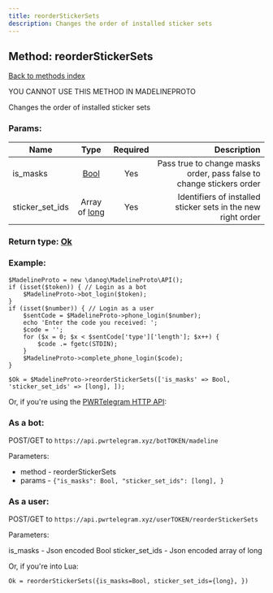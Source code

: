 ```yaml
---
title: reorderStickerSets
description: Changes the order of installed sticker sets
---
```

## Method: reorderStickerSets  
[Back to methods index](index.md)


YOU CANNOT USE THIS METHOD IN MADELINEPROTO


Changes the order of installed sticker sets

### Params:

| Name     |    Type       | Required | Description |
|----------|:-------------:|:--------:|------------:|
|is\_masks|[Bool](../types/Bool.md) | Yes|Pass true to change masks order, pass false to change stickers order|
|sticker\_set\_ids|Array of [long](../types/long.md) | Yes|Identifiers of installed sticker sets in the new right order|


### Return type: [Ok](../types/Ok.md)

### Example:


```
$MadelineProto = new \danog\MadelineProto\API();
if (isset($token)) { // Login as a bot
    $MadelineProto->bot_login($token);
}
if (isset($number)) { // Login as a user
    $sentCode = $MadelineProto->phone_login($number);
    echo 'Enter the code you received: ';
    $code = '';
    for ($x = 0; $x < $sentCode['type']['length']; $x++) {
        $code .= fgetc(STDIN);
    }
    $MadelineProto->complete_phone_login($code);
}

$Ok = $MadelineProto->reorderStickerSets(['is_masks' => Bool, 'sticker_set_ids' => [long], ]);
```

Or, if you're using the [PWRTelegram HTTP API](https://pwrtelegram.xyz):

### As a bot:

POST/GET to `https://api.pwrtelegram.xyz/botTOKEN/madeline`

Parameters:

* method - reorderStickerSets
* params - `{"is_masks": Bool, "sticker_set_ids": [long], }`



### As a user:

POST/GET to `https://api.pwrtelegram.xyz/userTOKEN/reorderStickerSets`

Parameters:

is_masks - Json encoded Bool
sticker_set_ids - Json encoded  array of long



Or, if you're into Lua:

```
Ok = reorderStickerSets({is_masks=Bool, sticker_set_ids={long}, })
```

